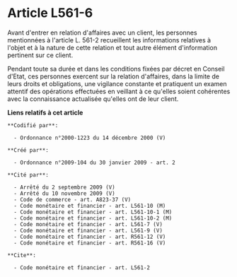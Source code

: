 # Article L561-6

Avant d'entrer en relation d'affaires avec un client, les personnes mentionnées à l'article L. 561-2 recueillent les
informations relatives à l'objet et à la nature de cette relation et tout autre élément d'information pertinent sur ce
client. 

Pendant toute sa durée et dans les conditions fixées par décret en Conseil d'Etat, ces personnes exercent sur la relation
d'affaires, dans la limite de leurs droits et obligations, une vigilance constante et pratiquent un examen attentif des
opérations effectuées en veillant à ce qu'elles soient cohérentes avec la connaissance actualisée qu'elles ont de leur
client.

**Liens relatifs à cet article**

	**Codifié par**:

	  - Ordonnance n°2000-1223 du 14 décembre 2000 (V)

	**Créé par**:

	  - Ordonnance n°2009-104 du 30 janvier 2009 - art. 2

	**Cité par**:

	  - Arrêté du 2 septembre 2009 (V)
	  - Arrêté du 10 novembre 2009 (V)
	  - Code de commerce - art. A823-37 (V)
	  - Code monétaire et financier - art. L561-10 (M)
	  - Code monétaire et financier - art. L561-10-1 (M)
	  - Code monétaire et financier - art. L561-10-2 (M)
	  - Code monétaire et financier - art. L561-7 (V)
	  - Code monétaire et financier - art. L561-9 (V)
	  - Code monétaire et financier - art. R561-12 (V)
	  - Code monétaire et financier - art. R561-16 (V)

	**Cite**:

	  - Code monétaire et financier - art. L561-2
